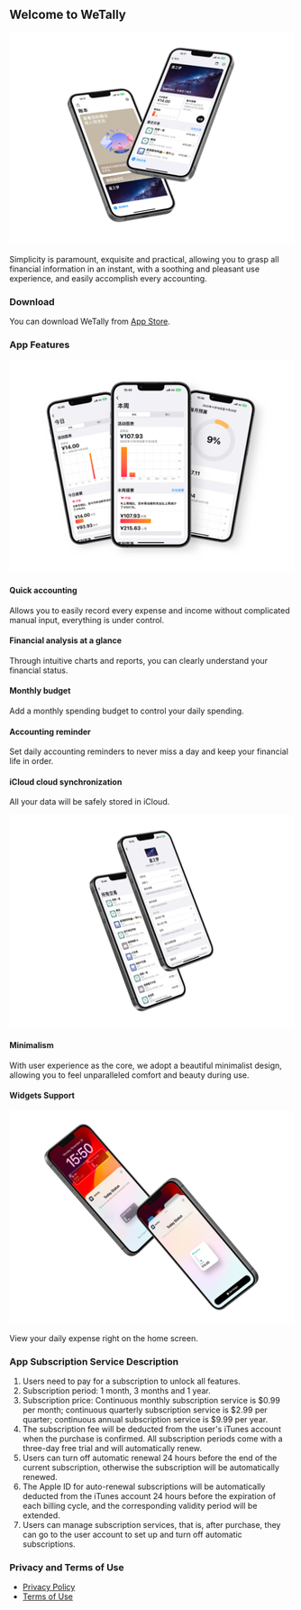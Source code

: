 ## Welcome to WeTally
![](https://github.com/HuangRunHua/TallyApp/raw/main/1.png)

Simplicity is paramount, exquisite and practical, allowing you to grasp all financial information in an instant, with a soothing and pleasant use experience, and easily accomplish every accounting.

### Download
You can download WeTally from [App Store](https://apps.apple.com/app/wetally-daily-money-tracker/id6470998669).

### App Features

![](https://github.com/HuangRunHua/TallyApp/raw/main/4.png)

#### **Quick accounting**
Allows you to easily record every expense and income without complicated manual input, everything is under control.

#### Financial analysis at a glance
Through intuitive charts and reports, you can clearly understand your financial status.

#### Monthly budget
Add a monthly spending budget to control your daily spending.
#### Accounting reminder
Set daily accounting reminders to never miss a day and keep your financial life in order.
#### iCloud cloud synchronization
All your data will be safely stored in iCloud.

![](https://github.com/HuangRunHua/TallyApp/raw/main/2.png)

#### Minimalism
With user experience as the core, we adopt a beautiful minimalist design, allowing you to feel unparalleled comfort and beauty during use.

#### Widgets Support

![](https://github.com/HuangRunHua/TallyApp/raw/main/3.png)

View your daily expense right on the home screen.

### App Subscription Service Description
1. Users need to pay for a subscription to unlock all features.
2. Subscription period: 1 month, 3 months and 1 year.
3. Subscription price: Continuous monthly subscription service is $0.99 per month; continuous quarterly subscription service is $2.99 per quarter; continuous annual subscription service is $9.99 per year.
4. The subscription fee will be deducted from the user's iTunes account when the purchase is confirmed. All subscription periods come with a three-day free trial and will automatically renew.
5. Users can turn off automatic renewal 24 hours before the end of the current subscription, otherwise the subscription will be automatically renewed.
6. The Apple ID for auto-renewal subscriptions will be automatically deducted from the iTunes account 24 hours before the expiration of each billing cycle, and the corresponding validity period will be extended.
7. Users can manage subscription services, that is, after purchase, they can go to the user account to set up and turn off automatic subscriptions.

### Privacy and Terms of Use
- [Privacy Policy](https://github.com/HuangRunHua/TallyApp/blob/main/WeTally隐私政策.md)
- [Terms of Use](https://www.apple.com/legal/internet-services/itunes/dev/stdeula/)


